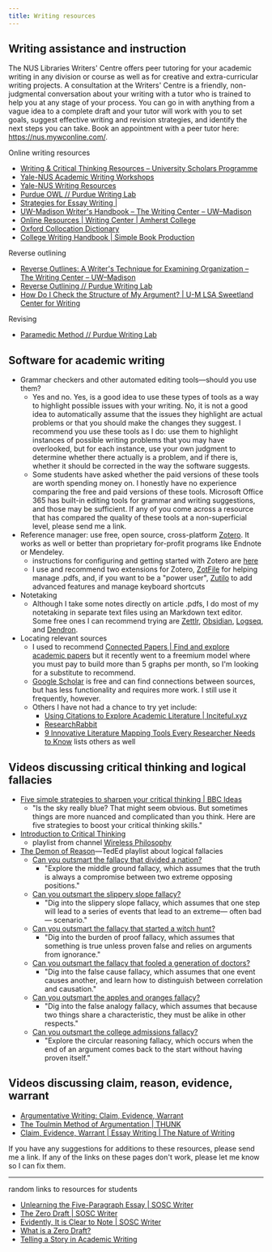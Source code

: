 ```yaml
---
title: Writing resources
---
```


<!--- for HTML replacement: <a class="inline_disabled" href --->

## Writing assistance and instruction

The NUS Libraries Writers' Centre offers peer tutoring for your academic writing in any division or course as well as for creative and extra-curricular writing projects. A consultation at the Writers' Centre is a friendly, non-judgmental conversation about your writing with a tutor who is trained to help you at any stage of your process. You can go in with anything from a vague idea to a complete draft and your tutor will work with you to set goals, suggest effective writing and revision strategies, and identify the next steps you can take. Book an appointment with a peer tutor here: https://nus.mywconline.com/.

Online writing resources
- [Writing & Critical Thinking Resources – University Scholars Programme](https://www.usp.nus.edu.sg/curriculum/academic-structure/foundation-tier/writing-critical-thinking-resources/)
- [Yale-NUS Academic Writing Workshops](https://www.yale-nus.edu.sg/academics/overview/learning-and-teaching-resources/academic-writing-workshops/)
- [Yale-NUS Writing Resources](https://www.yale-nus.edu.sg/academics/overview/learning-and-teaching-resources/writing-resources/)
- [Purdue OWL // Purdue Writing Lab](https://owl.purdue.edu/owl/purdue_owl.html)
- [Strategies for Essay Writing |](https://writingcenter.fas.harvard.edu/pages/strategies-essay-writing)
- [UW-Madison Writer's Handbook – The Writing Center – UW–Madison](https://writing.wisc.edu/handbook/)
- [Online Resources | Writing Center | Amherst College](https://www.amherst.edu/academiclife/support/writingcenter/resourcesforwriters/)
- [Oxford Collocation Dictionary](https://www.freecollocation.com/)
- [College Writing Handbook | Simple Book Production](https://courses.lumenlearning.com/suny-jeffersoncc-styleguide/)

Reverse outlining
- [Reverse Outlines: A Writer's Technique for Examining Organization – The Writing Center – UW–Madison](https://writing.wisc.edu/handbook/process/reverseoutlines/)
- [Reverse Outlining // Purdue Writing Lab](https://owl.purdue.edu/owl/general_writing/the_writing_process/reverse_outlining.html)
 - [How Do I Check the Structure of My Argument? | U-M LSA Sweetland Center for Writing](https://lsa.umich.edu/sweetland/undergraduates/writing-guides/how-do-i-check-the-structure-of-my-argument-.html)

Revising
- [Paramedic Method // Purdue Writing Lab](https://owl.purdue.edu/owl/general_writing/academic_writing/paramedic_method.html)

## Software for academic writing

- Grammar checkers and other automated editing tools—should you use them?
	- Yes and no. Yes, is a good idea to use these types of tools as a way to highlight possible issues with your writing. No, it is not a good idea to automatically assume that the issues they highlight are actual problems or that you should make the changes they suggest. I recommend you use these tools as I do: use them to highlight instances of possible writing problems that you may have overlooked, but for each instance, use your own judgment to determine whether there actually is a problem, and if there is, whether it should be corrected in the way the software suggests.
	- Some students have asked whether the paid versions of these tools are worth spending money on. I honestly have no experience comparing the free and paid versions of these tools. Microsoft Office 365 has built-in editing tools for grammar and writing suggestions, and those may be sufficient. If any of you come across a resource that has compared the quality of these tools at a non-superficial level, please send me a link.
- Reference manager: use free, open source, cross-platform [Zotero](https://www.zotero.org/). It works as well or better than proprietary for-profit programs like Endnote or Mendeley.
	- instructions for configuring and getting started with Zotero are [here](https://libguides.nus.edu.sg/c.php?g=145733&p=955213)
	- I use and recommend two extensions for Zotero, [ZotFile](http://zotfile.com/) for helping manage .pdfs, and, if you want to be a "power user", [Zutilo](https://github.com/wshanks/Zutilo) to add advanced features and manage keyboard shortcuts
- Notetaking
	- Although I take some notes directly on article .pdfs, I do most of my notetaking in separate text files using an Markdown text editor. Some free ones I can recommend trying are [Zettlr](https://www.zettlr.com/), [Obsidian](https://obsidian.md/), [Logseq](https://logseq.com/), and [Dendron](https://www.dendron.so/).
- Locating relevant sources
	- I used to recommend [Connected Papers | Find and explore academic papers](https://www.connectedpapers.com/) but it recently went to a freemium model where you must pay to build more than 5 graphs per month, so I'm looking for a substitute to recommend.
	- [Google Scholar](https://scholar.google.com/) is free and can find connections between sources, but has less functionality and requires more work. I still use it frequently, however.
	- Others I have not had a chance to try yet include:
		- [Using Citations to Explore Academic Literature | Inciteful.xyz](https://inciteful.xyz/)
		- [ResearchRabbit](https://www.researchrabbit.ai/)
		- [9 Innovative Literature Mapping Tools Every Researcher Needs to Know](https://researcherssite.com/9-innovative-literature-mapping-tools-every-researcher-needs-to-know/) lists others as well

## Videos discussing critical thinking and logical fallacies

- [Five simple strategies to sharpen your critical thinking | BBC Ideas](https://www.youtube.com/watch?v=NHjgKe7JMNE)
	- "Is the sky really blue? That might seem obvious. But sometimes things are more nuanced and complicated than you think. Here are five strategies to boost your critical thinking skills."
- [Introduction to Critical Thinking](https://www.youtube.com/playlist?list=PLtKNX4SfKpzX_bhh4LOEWEGy3pkLmFDmk)
	- playlist from channel [Wireless Philosophy](https://www.youtube.com/user/WirelessPhilosophy)
- [The Demon of Reason](https://www.youtube.com/playlist?list=PLJicmE8fK0EiNXHZ2TeAhByFJywce31S-)—TedEd playlist about logical fallacies
	- [Can you outsmart the fallacy that divided a nation?](https://www.youtube.com/watch?v=lmf6bWl-Hco)
		- "Explore the middle ground fallacy, which assumes that the truth is always a compromise between two extreme opposing positions."
	- [Can you outsmart the slippery slope fallacy?](https://www.youtube.com/watch?v=Qt4f7QrfRRc)
		- "Dig into the slippery slope fallacy, which assumes that one step will lead to a series of events that lead to an extreme— often bad— scenario."
	- [Can you outsmart the fallacy that started a witch hunt?](https://www.youtube.com/watch?v=L9rkQJ91VOE)
		- "Dig into the burden of proof fallacy, which assumes that something is true unless proven false and relies on arguments from ignorance."
	- [Can you outsmart the fallacy that fooled a generation of doctors?](https://www.youtube.com/watch?v=8HLtFv_KqoE&list=PLJicmE8fK0EiNXHZ2TeAhByFJywce31S-&index=1)
		- "Dig into the false cause fallacy, which assumes that one event causes another, and learn how to distinguish between correlation and causation."
	- [Can you outsmart the apples and oranges fallacy?](https://www.youtube.com/watch?v=XZ-qspBsbqA&list=PLJicmE8fK0EiNXHZ2TeAhByFJywce31S-&index=3)
		- "Dig into the false analogy fallacy, which assumes that because two things share a characteristic, they must be alike in other respects."
	- [Can you outsmart the college admissions fallacy?](https://www.youtube.com/watch?v=Id3TCbpWR2M&list=PLJicmE8fK0EiNXHZ2TeAhByFJywce31S-&index=6)
		- "Explore the circular reasoning fallacy, which occurs when the end of an argument comes back to the start without having proven itself."


## Videos discussing claim, reason, evidence, warrant

- [Argumentative Writing: Claim, Evidence, Warrant](https://www.youtube.com/watch?v=SrUaDcrntD0)
- [The Toulmin Method of Argumentation | THUNK](https://www.youtube.com/watch?v=1vArfwlX04I)
- [Claim, Evidence, Warrant | Essay Writing | The Nature of Writing](https://www.youtube.com/watch?v=1BMnv2ojkLo)



If you have any suggestions for additions to these resources, please send me a link.
If any of the links on these pages don't work, please let me know so I can fix them.


---

random links to resources for students

- [Unlearning the Five-Paragraph Essay | SOSC Writer](https://voices.uchicago.edu/soscwriter/2022/02/28/unlearning-the-five-paragraph-essay/)
- [The Zero Draft | SOSC Writer](https://voices.uchicago.edu/soscwriter/2022/02/28/the-zero-draft/)
- [Evidently, It is Clear to Note | SOSC Writer](https://voices.uchicago.edu/soscwriter/2022/03/22/evidently-its-clear-to-note/)
- [What is a Zero Draft?](http://www.brtom.org/assign/zerodraft.html)
- [Telling a Story in Academic Writing](https://uwaterloo.ca/writing-and-communication-centre/telling-story-academic-writing)
